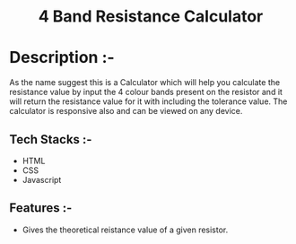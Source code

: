 # <p align="center">4 Band Resistance Calculator</p>

# Description :-

As the name suggest this is a Calculator which will help you calculate the resistance value by input the 4 colour bands present on the resistor and it will return the resistance value for it with including the tolerance value. The calculator is responsive also and can be viewed on any device.

## Tech Stacks :-

- HTML 
- CSS 
- Javascript

## Features :-

- Gives the theoretical reistance value of a given resistor.



